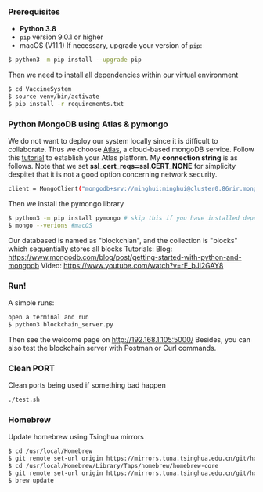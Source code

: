 ### Prerequisites

- **Python 3.8** 
- `pip` version 9.0.1 or higher
- macOS (V11.1)
If necessary, upgrade your version of `pip`:
```sh
$ python3 -m pip install --upgrade pip
```
Then we need to install all dependencies within our virtual environment 
```sh
$ cd VaccineSystem
$ source venv/bin/activate 
$ pip install -r requirements.txt
```
### Python MongoDB using Atlas & pymongo
We do not want to deploy our system locally since it is difficult to collaborate. Thus we choose [Atlas](https://www.mongodb.com/cloud/atlas), a cloud-based mongoDB service. Follow this [tutorial](https://www.youtube.com/watch?v=rE_bJl2GAY8) to establish your Atlas platform. My **connection string** is as follows. Note that we set **ssl_cert_reqs=ssl.CERT_NONE** for simplicity despitet that it is not a good option concerning network security. 
```sh
client = MongoClient("mongodb+srv://minghui:minghui@cluster0.86rir.mongodb.net/myFirstDatabase?retryWrites=true&w=majority", ssl_cert_reqs=ssl.CERT_NONE)
```
Then we install the pymongo library
```sh
$ python3 -m pip install pymongo # skip this if you have installed dependencies following requirements.txt
$ mongo --verions #macOS
```
Our databased is named as "blockchian", and the collection is "blocks" which sequentially stores all blocks 
Tutorials:
Blog: https://www.mongodb.com/blog/post/getting-started-with-python-and-mongodb
Video: https://www.youtube.com/watch?v=rE_bJl2GAY8

### Run!
A simple runs:
```sh
open a terminal and run
$ python3 blockchain_server.py
```
Then see the welcome page on http://192.168.1.105:5000/
Besides, you can also  test the blockchain server with Postman or Curl commands. 
### Clean PORT
Clean ports being used if something bad happen
```sh
./test.sh
```
### Homebrew
Update homebrew using Tsinghua mirrors
```sh
$ cd /usr/local/Homebrew
$ git remote set-url origin https://mirrors.tuna.tsinghua.edu.cn/git/homebrew/brew.git
$ cd /usr/local/Homebrew/Library/Taps/homebrew/homebrew-core
$ git remote set-url origin https://mirrors.tuna.tsinghua.edu.cn/git/homebrew/homebrew-core.git
$ brew update
```




